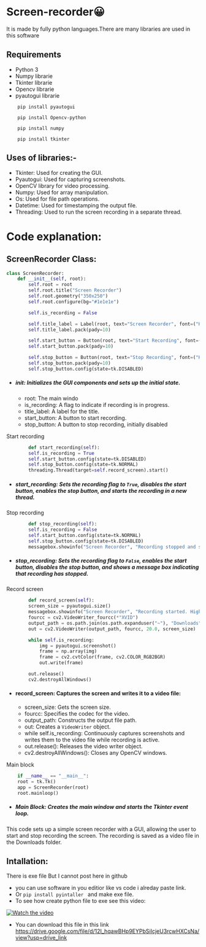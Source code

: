 # Screen-recorder😀
It is made by fully python languages.There are many libraries are used in this software

## Requirements

- Python 3
- Numpy librarie
- Tkinter librarie
- Opencv librarie
- pyautogui librarie

```
    pip install pyautogui
```

```
    pip install Opencv-python
```

```
    pip install numpy
```

```
    pip install tkinter
```
## Uses of libraries:-
- Tkinter: Used for creating the GUI.
- Pyautogui: Used for capturing screenshots.
- OpenCV library for video processing.
- Numpy: Used for array manipulation.
- Os: Used for file path operations.
- Datetime: Used for timestamping the output file.
- Threading: Used to run the screen recording in a separate thread.
# Code explanation:
## ScreenRecorder Class:
``` python
class ScreenRecorder:
    def __init__(self, root):
        self.root = root
        self.root.title("Screen Recorder")
        self.root.geometry("350x250")
        self.root.configure(bg="#1e1e1e")

        self.is_recording = False

        self.title_label = Label(root, text="Screen Recorder", font=("Helvetica", 18, "bold"), bg="#1e1e1e", fg="#ffffff")
        self.title_label.pack(pady=10)

        self.start_button = Button(root, text="Start Recording", font=("Helvetica", 12), command=self.start_recording, bg="#4CAF50", fg="#ffffff", activebackground="#45a049", width=20, height=2)
        self.start_button.pack(pady=10)

        self.stop_button = Button(root, text="Stop Recording", font=("Helvetica", 12), command=self.stop_recording, bg="#f44336", fg="#ffffff", activebackground="#e41c1c", width=20, height=2)
        self.stop_button.pack(pady=10)
        self.stop_button.config(state=tk.DISABLED)
```

- ##### init: Initializes the GUI components and sets up the initial state.
    * root: The main windo
    * is_recording: A flag to indicate if recording is in progress.
    * title_label: A label for the title.
    * start_button: A button to start recording.
    * stop_button: A button to stop recording, initially disabled

Start recording

``` python
        def start_recording(self):
        self.is_recording = True
        self.start_button.config(state=tk.DISABLED)
        self.stop_button.config(state=tk.NORMAL)
        threading.Thread(target=self.record_screen).start()
```
- ##### start_recording: Sets the recording flag to ```True```, disables the start button, enables the stop button, and starts the recording in a new thread.
Stop recording

``` python
        def stop_recording(self):
        self.is_recording = False
        self.start_button.config(state=tk.NORMAL)
        self.stop_button.config(state=tk.DISABLED)
        messagebox.showinfo("Screen Recorder", "Recording stopped and saved in Downloads folder.")
```
- ##### stop_recording: Sets the recording flag to ```False```, enables the start button, disables the stop button, and shows a message box indicating that recording has stopped.
Record screen
``` python
        def record_screen(self):
        screen_size = pyautogui.size()
        messagebox.showinfo("Screen Recorder", "Recording started. High quality and high graphics settings applied.")
        fourcc = cv2.VideoWriter_fourcc(*"XVID")
        output_path = os.path.join(os.path.expanduser("~"), "Downloads", f"recording_{datetime.now().strftime('%Y%m%d_%H%M%S')}.avi")
        out = cv2.VideoWriter(output_path, fourcc, 20.0, screen_size)

        while self.is_recording:
            img = pyautogui.screenshot()
            frame = np.array(img)
            frame = cv2.cvtColor(frame, cv2.COLOR_RGB2BGR)
            out.write(frame)

        out.release()
        cv2.destroyAllWindows()
```
- #### record_screen: Captures the screen and writes it to a video file:
    * screen_size: Gets the screen size.
    *   fourcc: Specifies the codec for the video.
    *  output_path: Constructs the output file path.
    * out: Creates a ```VideoWriter``` object.
    * while self.is_recording: Continuously captures screenshots and writes them to the video file while recording is active.
    * out.release(): Releases the video writer object.
    * cv2.destroyAllWindows(): Closes any OpenCV windows.

Main block
``` python
    if __name__ == "__main__":
    root = tk.Tk()
    app = ScreenRecorder(root)
    root.mainloop()
```
- ##### Main Block: Creates the main window and starts the Tkinter event loop.

This code sets up a simple screen recorder with a GUI, allowing the user to start and stop recording the screen. The recording is saved as a video file in the Downloads folder.

## Intallation:

There is exe file But I cannot post here in github

- you can use software in you editior like vs code i alreday paste link.
- Or ````pip install pyintaller ```` and make exe file.
- To see how create python file to exe see this video: 


[![Watch the video](https://i.ytimg.com/vi/bEBMo52OCis/maxresdefault.jpg)](https://youtu.be/32sHvb4oigk)
- You can download this file in this link https://drive.google.com/file/d/12I_hqawBHp9EYPbSiIcjeU3rcwHXCsNa/view?usp=drive_link
